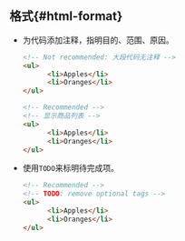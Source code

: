 ## 格式{#html-format}
- 为代码添加注释，指明目的、范围、原因。
  ```html
  <!-- Not recommended: 大段代码无注释 -->
  <ul>
        <li>Apples</li>
        <li>Oranges</li>
  </ul>

  <!-- Recommended -->
  <!-- 显示商品列表 -->
  <ul>
        <li>Apples</li>
        <li>Oranges</li>
  </ul>
  ```

- 使用`TODO`来标明待完成项。

  ```html
  <!-- Recommended -->
  <!-- TODO: remove optional tags -->
  <ul>
        <li>Apples</li>
        <li>Oranges</li>
  </ul>
  ```